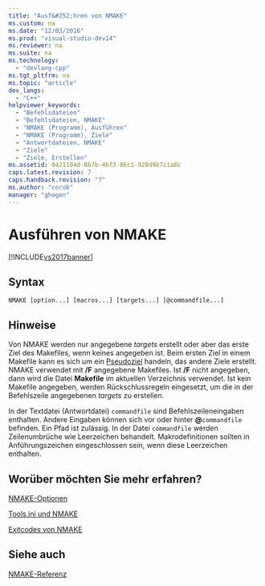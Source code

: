 ```yaml
---
title: "Ausf&#252;hren von NMAKE"
ms.custom: na
ms.date: "12/03/2016"
ms.prod: "visual-studio-dev14"
ms.reviewer: na
ms.suite: na
ms.technology: 
  - "devlang-cpp"
ms.tgt_pltfrm: na
ms.topic: "article"
dev_langs: 
  - "C++"
helpviewer_keywords: 
  - "Befehlsdateien"
  - "Befehlsdateien, NMAKE"
  - "NMAKE (Programm), Ausführen"
  - "NMAKE (Programm), Ziele"
  - "Antwortdateien, NMAKE"
  - "Ziele"
  - "Ziele, Erstellen"
ms.assetid: 0421104d-8b7b-4bf3-86c1-928d9b7c1a8c
caps.latest.revision: 7
caps.handback.revision: "7"
ms.author: "corob"
manager: "ghogen"
---
```

# Ausf&#252;hren von NMAKE
[!INCLUDE[vs2017banner](../assembler/inline/includes/vs2017banner.md)]

## Syntax  
  
```  
NMAKE [option...] [macros...] [targets...] [@commandfile...]  
```  
  
## Hinweise  
 Von NMAKE werden nur angegebene *targets* erstellt oder aber das erste Ziel des Makefiles, wenn keines angegeben ist.  Beim ersten Ziel in einem Makefile kann es sich um ein [Pseudoziel](../build/pseudotargets.md) handeln, das andere Ziele erstellt.  NMAKE verwendet mit **\/F** angegebene Makefiles. Ist **\/F** nicht angegeben, dann wird die Datei **Makefile** im aktuellen Verzeichnis verwendet.  Ist kein Makefile angegeben, werden Rückschlussregeln eingesetzt, um die in der Befehlszeile angegebenen *targets* zu erstellen.  
  
 In der Textdatei \(Antwortdatei\) `commandfile` sind Befehlszeileneingaben enthalten.  Andere Eingaben können sich vor oder hinter **@**`commandfile` befinden.  Ein Pfad ist zulässig.  In der Datei `commandfile` werden Zeilenumbrüche wie Leerzeichen behandelt.  Makrodefinitionen sollten in Anführungszeichen eingeschlossen sein, wenn diese Leerzeichen enthalten.  
  
## Worüber möchten Sie mehr erfahren?  
 [NMAKE\-Optionen](../build/nmake-options.md)  
  
 [Tools.ini und NMAKE](../build/tools-ini-and-nmake.md)  
  
 [Exitcodes von NMAKE](../build/exit-codes-from-nmake.md)  
  
## Siehe auch  
 [NMAKE\-Referenz](../build/nmake-reference.md)